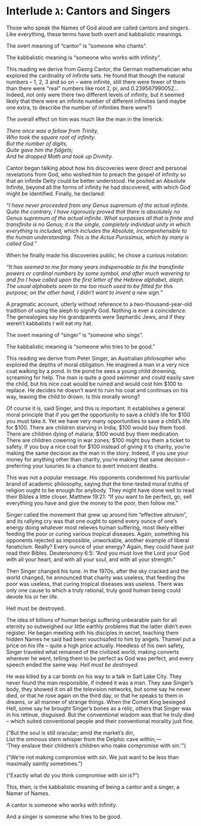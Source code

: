 Interlude ג: Cantors and Singers
================================

Those who speak the Names of God aloud are called cantors and singers. Like everything, these terms have both overt and kabbalistic meanings.

The overt meaning of “cantor” is “someone who chants”. 

The kabbalistic meaning is “someone who works with infinity”. 

This reading we derive from Georg Cantor, the German mathematician who explored the cardinality of infinite sets. He found that though the natural numbers – 1, 2, 3 and so on – were infinite, still there were fewer of them than there were “real” numbers like root 2, pi, and 0.239567990052… Indeed, not only were there two different levels of infinity, but it seemed likely that there were an infinite number of different infinities (and maybe one extra, to describe the number of infinities there were?)

The overall effect on him was much like the man in the limerick:

_There once was a fellow from Trinity,  
Who took the square root of infinity.  
But the number of digits,  
Quite gave him the fidgets;  
And he dropped Math and took up Divinity._

Cantor began talking about how his discoveries were direct and personal revelations from God, who wished him to preach the gospel of infinity so that an infinite Deity could be better understood. He posited an Absolute Infinite, beyond all the forms of infinity he had discovered, with which God might be identified. Finally, he declared:

_“I have never proceeded from any Genus supremum of the actual infinite. Quite the contrary, I have rigorously proved that there is absolutely no Genus supremum of the actual infinite. What surpasses all that is finite and transfinite is no Genus; it is the single, completely individual unity in which everything is included, which includes the Absolute, incomprehensible to the human understanding. This is the Actus Purissimus, which by many is called God.”_

When he finally made his discoveries public, he chose a curious notation:

_“It has seemed to me for many years indispensable to fix the transfinite powers or cardinal numbers by some symbol, and after much wavering to and fro I have called upon the first letter of the Hebrew alphabet, aleph. The usual alphabets seem to me too much used to be fitted for this purpose; on the other hand, I didn’t want to invent a new sign.”_

A pragmatic account, utterly without reference to a two-thousand-year-old tradition of using the aleph to signify God. Nothing is ever a coincidence. The genealogies say his grandparents were Sephardic Jews, and if they weren’t kabbalists I will eat my hat.

The overt meaning of “singer” is “someone who sings”.

The kabbalistic meaning is “someone who tries to be good.”

This reading we derive from Peter Singer, an Australian philosopher who explored the depths of moral obligation. He imagined a man in a very nice coat walking by a pond. In the pond he sees a young child drowning, screaming for help. The man is quite a good swimmer and could easily save the child, but his nice coat would be ruined and would cost him $100 to replace. He decides he doesn’t want to ruin his coat and continues on his way, leaving the child to drown. Is this morally wrong?

Of course it is, said Singer, and this is important. It establishes a general moral principle that if you get the opportunity to save a child’s life for $100 you must take it. Yet we have very many opportunities to save a child’s life for $100. There are children starving in India; $100 would buy them food. There are children dying of malaria; $100 would buy them medication. There are children cowering in war zones; $100 might buy them a ticket to safety. If you buy a nice coat for $100 instead of giving it to charity, you’re making the same decision as the man in the story. Indeed, if you use your money for anything other than charity, you’re making that same decision – preferring your luxuries to a chance to avert innocent deaths.

This was not a popular message. His opponents condemned his particular brand of academic philosophy, saying that the time-tested moral truths of religion ought to be enough for anybody. They might have done well to read their Bibles a little closer. Matthew 19:21: “If you want to be perfect, go, sell everything you have and give the money to the poor, then follow me.”

Singer called the movement that grew up around him “effective altruism”, and its rallying cry was that one ought to spend every ounce of one’s energy doing whatever most relieves human suffering, most likely either feeding the poor or curing various tropical diseases. Again, something his opponents rejected as impossible, unworkable, another example of liberal fanaticism. Really? Every ounce of your energy? Again, they could have just read their Bibles. Deuteronomy 6:5: “And you must love the Lord your God with all your heart, and with all your soul, and with all your strength.”

Then Singer changed his tune. In the 1970s, after the sky cracked and the world changed, he announced that charity was useless, that feeding the poor was useless, that curing tropical diseases was useless. There was only one cause to which a truly rational, truly good human being could devote his or her life.

Hell must be destroyed.

The idea of billions of human beings suffering unbearable pain for all eternity so outweighed our little earthly problems that the latter didn’t even register. He began meeting with his disciples in secret, teaching them hidden Names he said had been vouchsafed to him by angels. Thamiel put a price on his life – quite a high price actually. Heedless of his own safety, Singer traveled what remained of the civilized world, making converts wherever he went, telling them to be perfect as God was perfect, and every speech ended the same way. _Hell must be destroyed._

He was killed by a car bomb on his way to a talk in Salt Lake City. They never found the man responsible, if indeed it was a man. They saw Singer’s body, they showed it on all the television networks, but some say he never died, or that he rose again on the third day, or that he speaks to them in dreams, or all manner of strange things. When the Comet King besieged Hell, some say he brought Singer’s bones as a relic, others that Singer was in his retinue, disguised. But the conventional wisdom was that he truly died – which suited conventional people and their conventional morality just fine.

(“But the soul is still oracular; amid the market’s din,  
List the ominous stern whisper from the Delphic cave within,—  
‘They enslave their children’s children who make compromise with sin.'”)

(“We’re not making compromise with sin. We just want to be less than maximally saintly sometimes.”)

(“Exactly what do you think compromise with sin _is_?”)

This, then, is the kabbalistic meaning of being a cantor and a singer, a Namer of Names.

A cantor is someone who works with infinity.

And a singer is someone who tries to be good.
